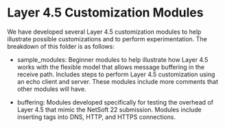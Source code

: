 # Layer 4.5 Customization Modules

We have developed several Layer 4.5 customization modules to help illustrate possible customizations and to perform experimentation.  The breakdown of this folder is as follows:

* sample_modules: Beginner modules to help illustrate how Layer 4.5 works with the flexible model that allows message buffering in the receive path.  Includes steps to perform Layer 4.5 customization using an echo client and server.  These modules include more comments that other modules will have.

* buffering: Modules developed specifically for testing the overhead of Layer 4.5 that mimic the NetSoft 22 submission. Modules include inserting tags into DNS, HTTP, and HTTPS connections.

